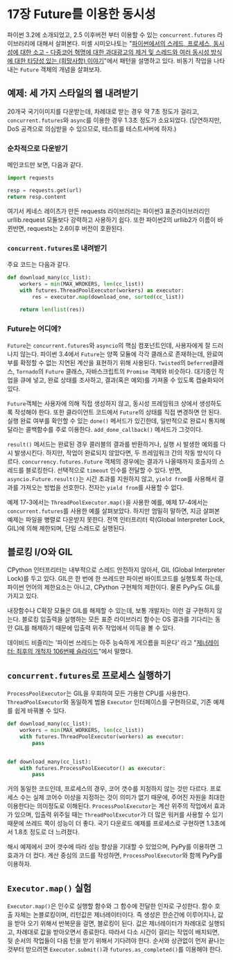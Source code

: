# 17장 Future를 이용한 동시성

파이썬 3.2에 소개되었고, 2.5 이후버전 부터 이용할 수 있는 `concurrent.futures` 라이브러리에 대해서 살펴본다. 미셸 시미오나토는 "[파이썬에서의 스레드, 프로세스, 동시성에 대한 소고 - 다중코어 혁명에 대한 과대광고의 제거 및 스레드와 여러 동시성 방식에 대한 타당성 있는 (희망사항) 이야기](http://bit.ly/1JIrYZQ)"에서 패턴을 설명하고 있다. 비동기 작업을 나타내는 `Future` 객체의 개념을 살펴보자.

## 예제: 세 가지 스타일의 웹 내려받기

20개국 국기이미지를 다운받는데, 차례대로 받는 경우 약 7초 정도가 걸리고, `concurrent.futures`와 `async`를 이용한 경우 1.3초 정도가 소요되었다. (당연하지만, DoS 공격으로 의심받을 수 있으므로, 테스트를 테스트서버에 하자.)

### 순차적으로 다운받기

메인코드만 보면, 다음과 같다. 

```python
import requests

resp = requests.get(url)
return resp.content
```

여기서 케네스 레이츠가 만든 requests 라이브러리는 파이썬3 표준라이브러리인 urllib.request 모듈보다 강력하고 사용하기 쉽다. 또한 파이썬2의 urllib2가 이름이 바뀐반면, requests는 2.6이후 버전이 호환된다.

### `concurrent.futures`로 내려받기

주요 코드는 다음과 같다.

```python
def download_many(cc_list):
    workers = min(MAX_WROKERS, len(cc_list))
    with futures.ThreadPoolExecutor(workers) as executor:
        res = executor.map(download_one, sorted(cc_list))
    
    return len(list(res))
```

### Future는 어디에?

`Future`는 `concurrent.futures`와 `asyncio`의 핵심 컴포넌트인데, 사용자에게 잘 드러나지 않는다. 파이썬 3.4에서 `Future`는 양쪽 모듈에 각각 클래스로 존재하는데, 완료여부를 확정할 수 없는 지연된 계산을 표현하기 위해 사용된다. `Twisted`의 `Deferred`클래스, `Tornado`의 `Future` 클래스, 자바스크립트의 `Promise` 객체와 비슷하다. 대기중인 작업을 큐에 넣고, 완료 상태를 조사하고, 결과(혹은 예외)를 가져올 수 있도록 캡슐화되어있다.

`Future`객체는 사용자에 의해 직접 생성하지 않고, 동시성 프레임워크 상에서 생성하도록 작성해야 한다. 또한 클라이언트 코드에서 `Future`의 상태를 직접 변경하면 안 된다. 실행 완료 여부를 확인할 수 있는 `done()` 메서드가 있긴한데, 일반적으로 완료시 통지해달라는 콜백함수를 주로 이용한다. `add_done_callback()` 메서드가 그것이다.

`result()` 메서드는 완료된 경우 콜러블의 결과를 반환하거나, 실행 시 발생한 예외를 다시 발생시킨다. 하지만, 작업이 완료되지 않았다면, 두 프레임워크 간의 작동 방식이 다르다. `concurrency.futures.Future` 객체의 경우에는 결과가 나올때까지 호출자의 스레드를 블로킹한다. 선택적으로 `timeout` 인수를 전달할 수 있다. 반면, `asyncio.Future.result()`는 시간 초과를 지원하지 않고, `yield from`를 사용해서 결과를 가져오는 방법을 선호한다. 전자는 `yield from`를 사용할 수 없다.

예제 17-3에서는 `ThreadPoolExecutor.map()`을 사용한 예를, 예제 17-4에서는 `concurrent.futures`를 사용한 예를 살펴보았다. 하지만 엄밀히 말하면, 지금 살펴본 예제는 파일을 병렬로 다운받지 못한다. 전역 인터프리터 락(Global Interpreter Lock, GIL)에 의해 제한되며, 단일 스레드로 실행된다.

## 블로킹 I/O와 GIL

CPython 인터프리터는 내부적으로 스레드 안전하지 않아서, GIL (Global Interpreter Lock)를 두고 있다. GIL은 한 번에 한 쓰레드만 파이썬 바이트코드를 실행토록 하는데, 파이썬 언어의 제한요소는 아니고, CPython 구현체의 제한이다. 물론 PyPy도 GIL를 가지고 있다.

내장함수나 C확장 모듈은 GIL를 해제할 수 있는데, 보통 개발자는 이런 걸 구현하지 않는다. 블로킹 입출력을 실행하는 모든 표준 라이브러리 함수는 OS 결과를 기다리는 동안 GIL를 해제하기 때문에 입출력 위주 작업에서 이득을 볼 수 있다.

데이비드 비즐리는 '파이썬 쓰레드는 아주 능숙하게 게으름을 피운다' 라고 "[제너레이터: 최후의 개척자 106번째 슬라이드](http://www.dabeaz.com/finalgenerator/)"에서 말했다.

## `concurrent.futures`로 프로세스 실행하기

`ProcessPoolExecutor`는 GIL을 우회하여 모든 가용한 CPU를 사용한다. `ThreadPoolExecutor`와 동일하게 범용 `Executor` 인터페이스를 구현하므로, 기존 예제를 쉽게 바꿔볼 수 있다.

```python
def download_many(cc_list):
    workers = min(MAX_WORKERS, len(cc_list))
    with futures.ThreadPoolExecutor(workers) as executor:
        pass


def download_many(cc_list):
    with futures.ProcessPoolExecutor() as executor:
        pass
```

거의 동일한 코드인데, 프로세스의 경우, 코어 갯수를 지정하지 않는 것만 다르다. 프로세스 수는 실제 코어수 이상을 지정하는 것이 의미가 없기 때문에, 주어진 자원을 최대한 이용한다는 의미정도로 이해된다. `ProcessPoolExecutor`는 계산 위주의 작업에서 효과가 있으며, 입출력 위주일 때는 `ThreadPoolExecutor`가 더 많은 워커를 사용할 수 있기 때문에 쓰레드 쪽이 성능이 더 좋다. 국기 다운로드 예제를 프로세스로 구현하면 1.3초에서 1.8초 정도로 더 느려졌다.

해시 예제에서 코어 갯수에 따라 성능 향상을 기대할 수 있었으며, PyPy를 이용하면 그 효과가 더 컸다. 계산 중심의 코드를 작성하면, `ProcessPoolExecutor`와 함께 PyPy를 이용하자.

## `Executor.map()` 실험

`Executor.map()`은 인수로 실행할 함수와 그 함수에 전달한 인자로 구성한다. 함수 호출 자체는 논블로킹이며, 리턴값은 제너레이터이다. 즉 생성은 한순간에 이루어지나, 값을 받아 오기 위해서 반복문을 걸면, 블로킹이 된다. 값은 제너레이터가 차례대로 실행되고, 차례대로 값을 받아오면서 종료한다. 따라서 다소 시간이 걸리는 작업이 배치되면, 뒷 순서의 작업들이 다음 턴을 받기 위해서 기다려야 한다. 순서와 상관없이 먼저 끝나는 것부터 받으려면 `Executor.submit()`과 `futures.as_completed()`를 이용해야 한다.
